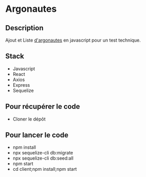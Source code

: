 # Argonautes

## Description

Ajout et Liste [d'argonautes](https://fr.wikipedia.org/wiki/Argonautes) en javascript pour un test technique.

## Stack

- Javascript
- React
- Axios
- Express
- Sequelize

## Pour récupérer le code

- Cloner le dépôt

## Pour lancer le code

- npm install
- npx sequelize-cli db:migrate
- npx sequelize-cli db:seed:all
- npm start
- cd client;npm install;npm start

